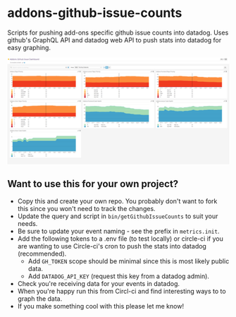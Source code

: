 # addons-github-issue-counts

Scripts for pushing add-ons specific github issue counts into datadog. Uses github's GraphQL API and datadog web API to push stats into datadog for easy graphing.

![Screenshot showing github issue counts in DataDog](screenshots/dash-for-issue-counts.png?raw=true "Screenshot showing github issue counts in DataDog")

## Want to use this for your own project?

* Copy this and create your own repo. You probably don't want to fork this since you won't need to track the changes.
* Update the query and script in `bin/getGithubIssueCounts` to suit your needs.
* Be sure to update your event naming - see the prefix in `metrics.init`.
* Add the following tokens to a .env file (to test locally) or circle-ci if you are wanting to use Circle-ci's cron to push the stats into datadog (recommended).
    * Add `GH_TOKEN` scope should be minimal since this is most likely public data.
    * Add `DATADOG_API_KEY` (request this key from a datadog admin).
* Check you're receiving data for your events in datadog.
* When you're happy run this from Circl-ci and find interesting ways to to graph the data.
* If you make something cool with this please let me know!
